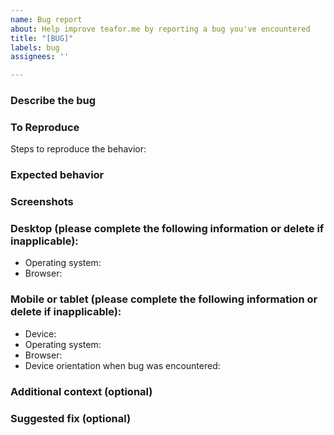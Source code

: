 ```yaml
---
name: Bug report
about: Help improve teafor.me by reporting a bug you've encountered
title: "[BUG]"
labels: bug
assignees: ''

---
```


### Describe the bug
<!-- A clear and concise description of what the bug is. -->

### To Reproduce
Steps to reproduce the behavior:
<!-- For example,
1. Go to '...'
2. Click on '....'
3. Scroll down to '....'
4. See error -->

### Expected behavior
<!-- A clear and concise description of what you expected to happen. -->

### Screenshots
<!-- If applicable, please add screenshots and/or screen recordings here to help explain your problem. -->

### Desktop (please complete the following information or delete if inapplicable):
 - Operating system: <!-- [e.g. Windows 10] -->
 - Browser: <!-- [e.g. Chrome, Firefox, Safari] -->

### Mobile or tablet (please complete the following information or delete if inapplicable):
 - Device: <!-- [e.g. iPhone 11] -->
 - Operating system: <!-- [e.g. iOS15.7, Android 12] -->
 - Browser: <!-- [e.g. Chrome, Safari] -->
- Device orientation when bug was encountered: <!-- [Portrait/Landscape]  -->

### Additional context (optional)
<!-- Add any other context about the problem here. -->

### Suggested fix (optional) 
<!-- If you think you know what might have caused the bug and how we might be able to solve it, please add any insights here. -->
